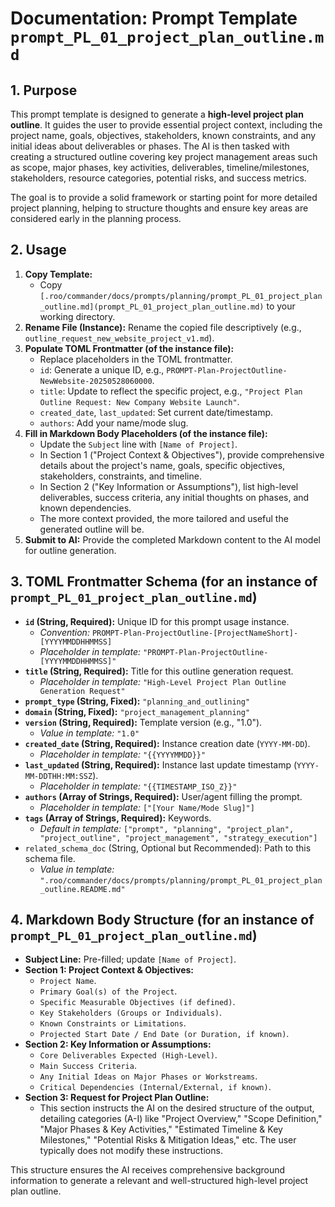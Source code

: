 # Documentation: Prompt Template `prompt_PL_01_project_plan_outline.md`

## 1. Purpose

This prompt template is designed to generate a **high-level project plan outline**. It guides the user to provide essential project context, including the project name, goals, objectives, stakeholders, known constraints, and any initial ideas about deliverables or phases. The AI is then tasked with creating a structured outline covering key project management areas such as scope, major phases, key activities, deliverables, timeline/milestones, stakeholders, resource categories, potential risks, and success metrics.

The goal is to provide a solid framework or starting point for more detailed project planning, helping to structure thoughts and ensure key areas are considered early in the planning process.

## 2. Usage

1.  **Copy Template:**
    *   Copy `[.roo/commander/docs/prompts/planning/prompt_PL_01_project_plan_outline.md](prompt_PL_01_project_plan_outline.md)` to your working directory.
2.  **Rename File (Instance):** Rename the copied file descriptively (e.g., `outline_request_new_website_project_v1.md`).
3.  **Populate TOML Frontmatter (of the instance file):**
    *   Replace placeholders in the TOML frontmatter.
    *   `id`: Generate a unique ID, e.g., `PROMPT-Plan-ProjectOutline-NewWebsite-20250528060000`.
    *   `title`: Update to reflect the specific project, e.g., `"Project Plan Outline Request: New Company Website Launch"`.
    *   `created_date`, `last_updated`: Set current date/timestamp.
    *   `authors`: Add your name/mode slug.
4.  **Fill in Markdown Body Placeholders (of the instance file):**
    *   Update the `Subject` line with `[Name of Project]`.
    *   In Section 1 ("Project Context & Objectives"), provide comprehensive details about the project's name, goals, specific objectives, stakeholders, constraints, and timeline.
    *   In Section 2 ("Key Information or Assumptions"), list high-level deliverables, success criteria, any initial thoughts on phases, and known dependencies.
    *   The more context provided, the more tailored and useful the generated outline will be.
5.  **Submit to AI:** Provide the completed Markdown content to the AI model for outline generation.

## 3. TOML Frontmatter Schema (for an instance of `prompt_PL_01_project_plan_outline.md`)

*   **`id` (String, Required):** Unique ID for this prompt usage instance.
    *   *Convention:* `PROMPT-Plan-ProjectOutline-[ProjectNameShort]-[YYYYMMDDHHMMSS]`
    *   *Placeholder in template:* `"PROMPT-Plan-ProjectOutline-[YYYYMMDDHHMMSS]"`
*   **`title` (String, Required):** Title for this outline generation request.
    *   *Placeholder in template:* `"High-Level Project Plan Outline Generation Request"`
*   **`prompt_type` (String, Fixed):** `"planning_and_outlining"`
*   **`domain` (String, Fixed):** `"project_management_planning"`
*   **`version` (String, Required):** Template version (e.g., "1.0").
    *   *Value in template:* `"1.0"`
*   **`created_date` (String, Required):** Instance creation date (`YYYY-MM-DD`).
    *   *Placeholder in template:* `"{{YYYYMMDD}}"`
*   **`last_updated` (String, Required):** Instance last update timestamp (`YYYY-MM-DDTHH:MM:SSZ`).
    *   *Placeholder in template:* `"{{TIMESTAMP_ISO_Z}}"`
*   **`authors` (Array of Strings, Required):** User/agent filling the prompt.
    *   *Placeholder in template:* `["[Your Name/Mode Slug]"]`
*   **`tags` (Array of Strings, Required):** Keywords.
    *   *Default in template:* `["prompt", "planning", "project_plan", "project_outline", "project_management", "strategy_execution"]`
*   `related_schema_doc` (String, Optional but Recommended): Path to this schema file.
    *   *Value in template:* `".roo/commander/docs/prompts/planning/prompt_PL_01_project_plan_outline.README.md"`

## 4. Markdown Body Structure (for an instance of `prompt_PL_01_project_plan_outline.md`)

*   **Subject Line:** Pre-filled; update `[Name of Project]`.
*   **Section 1: Project Context & Objectives:**
    *   `Project Name`.
    *   `Primary Goal(s) of the Project`.
    *   `Specific Measurable Objectives (if defined)`.
    *   `Key Stakeholders (Groups or Individuals)`.
    *   `Known Constraints or Limitations`.
    *   `Projected Start Date / End Date (or Duration, if known)`.
*   **Section 2: Key Information or Assumptions:**
    *   `Core Deliverables Expected (High-Level)`.
    *   `Main Success Criteria`.
    *   `Any Initial Ideas on Major Phases or Workstreams`.
    *   `Critical Dependencies (Internal/External, if known)`.
*   **Section 3: Request for Project Plan Outline:**
    *   This section instructs the AI on the desired structure of the output, detailing categories (A-I) like "Project Overview," "Scope Definition," "Major Phases & Key Activities," "Estimated Timeline & Key Milestones," "Potential Risks & Mitigation Ideas," etc. The user typically does not modify these instructions.

This structure ensures the AI receives comprehensive background information to generate a relevant and well-structured high-level project plan outline.